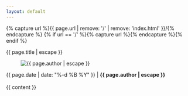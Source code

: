 ```yaml
---
layout: default
---
```


{% capture url %}{{ page.url | remove: '/' | remove: 'index.html' }}/{% endcapture %}
{% if url == '/' %}{% capture url %}{% endcapture %}{% endif %}

<div id="baner-contact">
  <div class="wrapper font-green">{{ page.title | escape }}</div>
</div>

<article id="post">
  <div class="block border">
    <div class="wrapper clearfix">
      <div class="post-content">
        <div class="post clearfix">
          <div class="post-header clearfix">
            <figure>
              <div class="image">
                <img src="/img/members/{{ page.author_login | escape }}.jpg" alt="{{ page.author | escape }}"/></div>
            </figure>
            <div class="title">
              {{ page.date | date: "%-d %B %Y" }} | <strong>{{ page.author | escape }}</strong>
              <br/><br/>
            </div>
          </div>
          <div class="post-rows">
            <div class="text">
              {{ content }}
            </div>
          </div>
        </div>
      </div>
    </div>
  </div>
</article>

<link rel="stylesheet" href="/res/pygments-github.css" />

